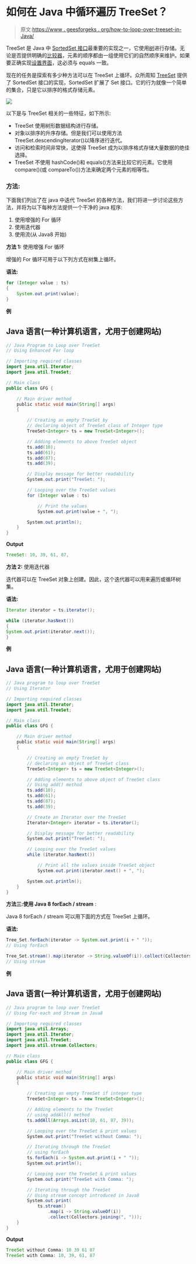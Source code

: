 # 如何在 Java 中循环遍历 TreeSet？

> 原文:[https://www . geesforgeks . org/how-to-loop-over-treeset-in-Java/](https://www.geeksforgeeks.org/how-to-loop-over-treeset-in-java/)

TreeSet 是 Java 中 [SortedSet 接口](https://www.geeksforgeeks.org/sortedset-java-examples/)最重要的实现之一，它使用[树](https://www.geeksforgeeks.org/binary-tree-data-structure/)进行存储。无论是否提供明确的[比较器](https://www.geeksforgeeks.org/comparator-interface-java/)，元素的顺序都由一组使用它们的自然顺序来维护。如果要正确实现[设置界面](https://www.geeksforgeeks.org/set-in-java/)，这必须与 equals 一致。

现在的任务是探索有多少种方法可以在 TreeSet 上循环。众所周知 [TreeSet](https://www.geeksforgeeks.org/treeset-in-java/) 提供了 SortedSet 接口的实现，SortedSet 扩展了 Set 接口。它的行为就像一个简单的集合，只是它以排序的格式存储元素。

![](img/31b0e27f7605fef98b55045c08b0df6c.png)

以下是与 TreeSet 相关的一些特征，如下所示:

*   TreeSet 使用树形数据结构进行存储。
*   对象以排序的升序存储。但是我们可以使用方法 TreeSet.descendingIterator()以降序进行迭代。
*   访问和检索时间非常快，这使得 TreeSet 成为以排序格式存储大量数据的绝佳选择。
*   TreeSet 不使用 hashCode()和 equals()方法来比较它的元素。它使用 compare()(或 compareTo())方法来确定两个元素的相等性。

### 方法:

下面我们列出了在 java 中迭代 TreeSet 的各种方法，我们将进一步讨论这些方法，并将为以下每种方法提供一个干净的 java 程序:

1.  使用增强的 For 循环
2.  使用迭代器
3.  使用流(从 Java8 开始)

**方法 1:** 使用增强 For 循环

增强的 For 循环可用于以下列方式在树集上循环。

**语法:**

```java
for (Integer value : ts)
{
    System.out.print(value);
}
```

**例**

## Java 语言(一种计算机语言，尤用于创建网站)

```java
// Java Program to Loop over TreeSet
// Using Enhanced For loop

// Importing required classes 
import java.util.Iterator;
import java.util.TreeSet;

// Main class
public class GFG {

    // Main driver method
    public static void main(String[] args)
    {

        // Creating an empty TreeSet by
        // declaring object of TreeSet class of Integer type
        TreeSet<Integer> ts = new TreeSet<Integer>();

        // Adding elements to above TreeSet object
        ts.add(10);
        ts.add(61);
        ts.add(87);
        ts.add(39);

        // Display message for better readability
        System.out.print("TreeSet: ");

        // Looping over the TreeSet values
        for (Integer value : ts)

            // Print the values
            System.out.print(value + ", ");

        System.out.println();
    }
}
```

**Output**

```java
TreeSet: 10, 39, 61, 87, 
```

**方法 2:** 使用迭代器

迭代器可以在 TreeSet 对象上创建。因此，这个迭代器可以用来遍历或循环树集。

**语法:**

```java
Iterator iterator = ts.iterator();

while (iterator.hasNext())
{
System.out.print(iterator.next());
}
```

**例**

## Java 语言(一种计算机语言，尤用于创建网站)

```java
// Java program to loop over TreeSet
// Using Iterator

// Importing required classes
import java.util.Iterator;
import java.util.TreeSet;

// Main class
public class GFG {

    // Main driver method
    public static void main(String[] args)
    {

        // Creating an empty TreeSet by
        // declaring an object of TreeSet class
        TreeSet<Integer> ts = new TreeSet<Integer>();

        // Adding elements to above object of TreeSet class
        // Using add() method
        ts.add(10);
        ts.add(61);
        ts.add(87);
        ts.add(39);

        // Create an Iterator over the TreeSet
        Iterator<Integer> iterator = ts.iterator();

        // Display message for better readability
        System.out.print("TreeSet: ");

        // Looping over the TreeSet values
        while (iterator.hasNext())

            // Print all the values inside TreeSet object
            System.out.print(iterator.next() + ", ");

        System.out.println();
    }
}
```

**方法三:使用 Java 8 forEach / stream** :

Java 8 forEach / stream 可以用下面的方式在 TreeSet 上循环。

**语法:**

```java
Tree_Set.forEach(iterator -> System.out.print(i + " "));
// Using forEach 
```

```java
Tree_Set.stream().map(iterator -> String.valueOf(i)).collect(Collectors.joining(", "))
// Using stream  
```

**例**

## Java 语言(一种计算机语言，尤用于创建网站)

```java
// Java program to loop over TreeSet
// Using For-each and Stream in Java8

// Importing required classes
import java.util.Arrays;
import java.util.Iterator;
import java.util.TreeSet;
import java.util.stream.Collectors;

// Main class
public class GFG {

    // Main driver method
    public static void main(String[] args)
    {

        // Creating an empty TreeSet if integer type
        TreeSet<Integer> ts = new TreeSet<Integer>();

        // Adding elements to the TreeSet
        // using addAll() method
        ts.addAll(Arrays.asList(10, 61, 87, 39));

        // Looping over the TreeSet & print values
        System.out.print("TreeSet without Comma: ");

        // Iterating through the TreeSet
        // using forEach
        ts.forEach(i -> System.out.print(i + " "));
        System.out.println();

        // Looping over the TreeSet & print values
        System.out.print("TreeSet with Comma: ");

        // Iterating through the TreeSet
        // Using stream concept introduced in Java8
        System.out.print(
            ts.stream()
                .map(i -> String.valueOf(i))
                .collect(Collectors.joining(", ")));
    }
}
```

**Output**

```java
TreeSet without Comma: 10 39 61 87 
TreeSet with Comma: 10, 39, 61, 87
```